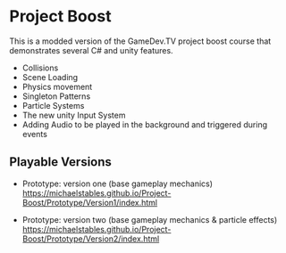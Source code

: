 # Project Boost

This is a modded version of the GameDev.TV project boost course that demonstrates several C# and unity features. 

* Collisions
* Scene Loading
* Physics movement
* Singleton Patterns
* Particle Systems
* The new unity Input System
* Adding Audio to be played in the background and triggered during events


## Playable Versions
* Prototype: version one (base gameplay mechanics) https://michaelstables.github.io/Project-Boost/Prototype/Version1/index.html

* Prototype: version two (base gameplay mechanics & particle effects) https://michaelstables.github.io/Project-Boost/Prototype/Version2/index.html
